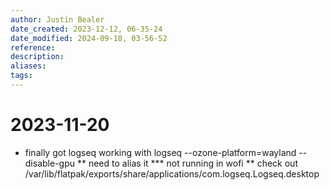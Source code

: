 ```yaml
---
author: Justin Bealer
date_created: 2023-12-12, 06-35-24
date_modified: 2024-09-18, 03-56-52
reference: 
description: 
aliases: 
tags: 
---
```

# 2023-11-20
* finally got logseq working with logseq --ozone-platform=wayland --disable-gpu
** need to alias it
*** not running in wofi
** check out /var/lib/flatpak/exports/share/applications/com.logseq.Logseq.desktop